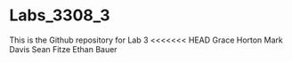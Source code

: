 # Labs_3308_3
This is the Github repository for Lab 3
<<<<<<< HEAD
Grace Horton
Mark Davis
Sean Fitze
Ethan Bauer
